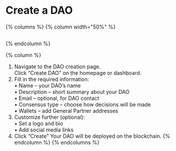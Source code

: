 # Create a DAO

{% columns %}
{% column width="50%" %}
<figure><img src="../.gitbook/assets/photo_2025-08-08_13-36-36 (1).jpg" alt=""><figcaption></figcaption></figure>
{% endcolumn %}

{% column %}
1. Navigate to the DAO creation page.\
   Click “Create DAO” on the homepage or dashboard.
2. Fill in the required information:\
   • Name – your DAO’s name\
   • Description – short summary about your DAO\
   • Email – optional, for DAO contact\
   • Consensus type – choose how decisions will be made\
   • Wallets – add General Partner addresses
3. Customize further (optional):\
   • Set a logo and bio\
   • Add social media links
4. Click “Create” Your DAO will be deployed on the blockchain.
{% endcolumn %}
{% endcolumns %}
